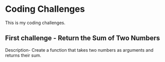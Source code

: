 # Coding Challenges

This is my coding challenges.

## First challenge - Return the Sum of Two Numbers
Description- Create a function that takes two numbers as arguments and returns their sum.

